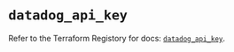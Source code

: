 # `datadog_api_key`

Refer to the Terraform Registory for docs: [`datadog_api_key`](https://registry.terraform.io/providers/datadog/datadog/3.24.0/docs/resources/api_key).
